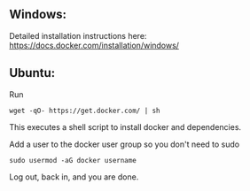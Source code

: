## Windows: 

Detailed installation instructions here: https://docs.docker.com/installation/windows/

## Ubuntu:

Run 

    wget -qO- https://get.docker.com/ | sh

This executes a shell script to install docker and dependencies.

Add a user to the docker user group so you don't need to sudo

    sudo usermod -aG docker username

Log out, back in, and you are done.
